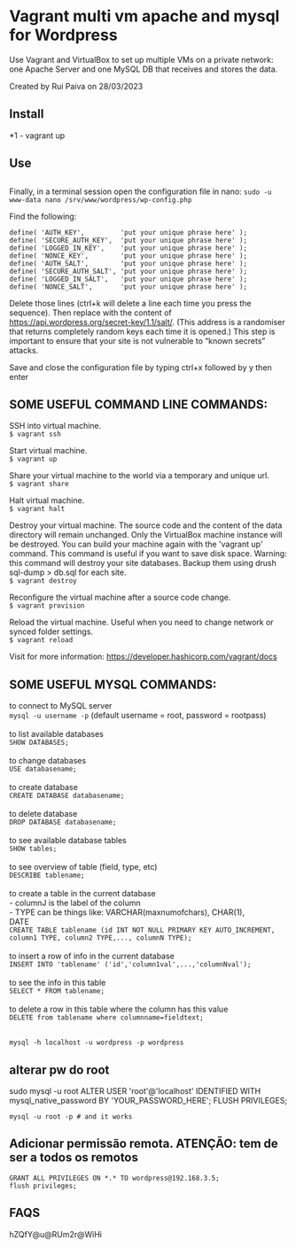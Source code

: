 # Vagrant multi vm apache and mysql for Wordpress
Use Vagrant and VirtualBox to set up multiple VMs on a private network: one Apache Server and one MySQL DB that receives and stores the data.


Created by Rui Paiva on 28/03/2023


## Install
*1 - vagrant up
## Use



##
Finally, in a terminal session open the configuration file in nano:
```sudo -u www-data nano /srv/www/wordpress/wp-config.php```

Find the following:
```
define( 'AUTH_KEY',         'put your unique phrase here' );
define( 'SECURE_AUTH_KEY',  'put your unique phrase here' );
define( 'LOGGED_IN_KEY',    'put your unique phrase here' );
define( 'NONCE_KEY',        'put your unique phrase here' );
define( 'AUTH_SALT',        'put your unique phrase here' );
define( 'SECURE_AUTH_SALT', 'put your unique phrase here' );
define( 'LOGGED_IN_SALT',   'put your unique phrase here' );
define( 'NONCE_SALT',       'put your unique phrase here' );
```
Delete those lines (ctrl+k will delete a line each time you press the sequence). Then replace with the content of https://api.wordpress.org/secret-key/1.1/salt/. (This address is a randomiser that returns completely random keys each time it is opened.) This step is important to ensure that your site is not vulnerable to “known secrets” attacks.

Save and close the configuration file by typing ctrl+x followed by y then enter
##




## SOME USEFUL COMMAND LINE COMMANDS:

SSH into virtual machine.<br>
```$ vagrant ssh```

Start virtual machine.<br>
```$ vagrant up```

Share your virtual machine to the world via a temporary and unique url.<br>
```$ vagrant share```

Halt virtual machine.<br>
```$ vagrant halt```

Destroy your virtual machine. The source code and the content of the data directory will remain unchanged. Only the VirtualBox machine instance will be destroyed. You can build your machine again with the 'vagrant up' command. This command is useful if you want to save disk space.
Warning: this command will destroy your site databases. Backup them using drush sql-dump > db.sql for each site.<br>
```$ vagrant destroy```

Reconfigure the virtual machine after a source code change.<br>
```$ vagrant provision```

Reload the virtual machine. Useful when you need to change network or synced folder settings.<br>
```$ vagrant reload```

Visit for more information: https://developer.hashicorp.com/vagrant/docs

## SOME USEFUL MYSQL COMMANDS:
to connect to MySQL server<br>
```mysql -u username -p``` 
		(default username = root, password = rootpass)<br><br>
to list available databases<br>
```SHOW DATABASES;``` <br><br>
to change databases<br>
```USE databasename;``` <br><br>
to create database<br>
```CREATE DATABASE databasename;```  <br><br>
to delete database<br>
```DROP DATABASE databasename;``` <br><br>
to see available database tables<br>
```SHOW tables;``` <br><br>
to see overview of table (field, type, etc)<br>
```DESCRIBE tablename;``` <br><br>
    to create a table in the current database<br>
		- columnJ is the label of the column<br>
		- TYPE can be things like: VARCHAR(maxnumofchars), CHAR(1),<br>
			DATE<br>
```CREATE TABLE tablename (id INT NOT NULL PRIMARY KEY AUTO_INCREMENT, column1 TYPE, column2 TYPE,..., columnN TYPE);``` <br><br>
to insert a row of info in the current database<br>
```INSERT INTO 'tablename' ('id','column1val',...,'columnNval');``` <br><br>
to see the info in this table<br>
```SELECT * FROM tablename;``` <br><br>
to delete a row	in this table where the column has this value<br>
```DELETE from tablename where columnname=fieldtext;```<br><br> 

```mysql -h localhost -u wordpress -p wordpress```

## alterar pw do root
sudo mysql -u root
ALTER USER 'root'@'localhost' IDENTIFIED WITH mysql_native_password BY 'YOUR_PASSWORD_HERE';
FLUSH PRIVILEGES;

```mysql -u root -p # and it works```

##

## Adicionar permissão remota. ATENÇÃO: tem de ser a todos os remotos
```CREATE USER wordpress@192.168.3.5 IDENTIFIED BY 'wordpress';
GRANT ALL PRIVILEGES ON *.* TO wordpress@192.168.3.5;
flush privileges;
```
## FAQS

hZQfY@u@RUm2r@WiHi